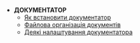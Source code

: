 - **ДОКУМЕНТАТОР**
  - [Як встановити документатор](install_tool.md)
  - [Файлова організація документів](docs_struct.md)
  - [Деякі налаштування документатора](tool_setting.md)
